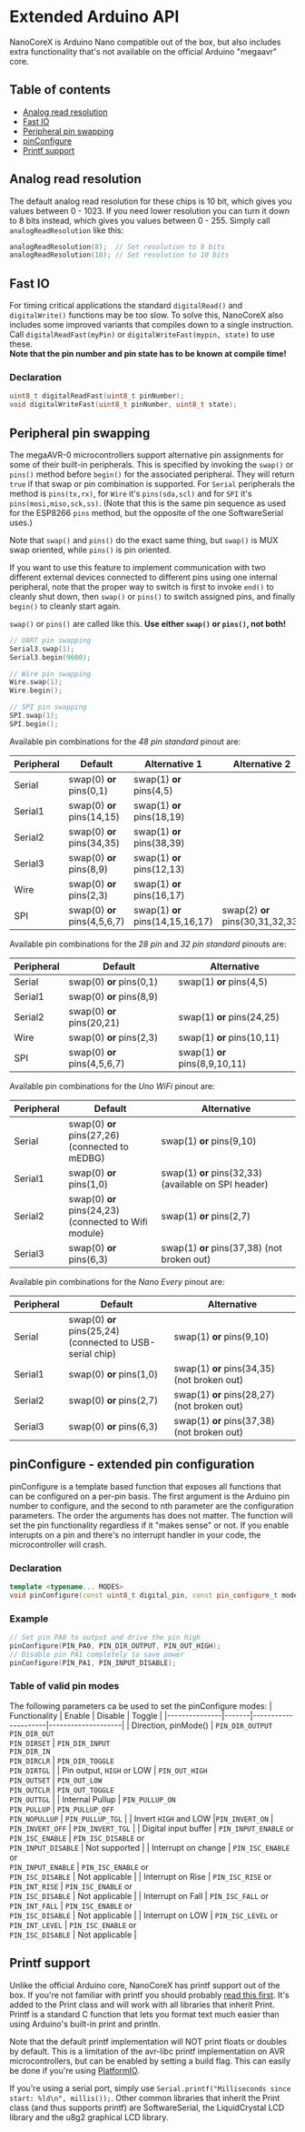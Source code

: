 # Extended Arduino API

NanoCoreX is Arduino Nano compatible out of the box, but also includes extra functionality that's not available on the official Arduino "megaavr" core.

## Table of contents
* [Analog read resolution](#analog-read-resolution)
* [Fast IO](#fast-io)
* [Peripheral pin swapping](#peripheral-pin-swapping)
* [pinConfigure](#pinConfigure---extended-pin-configuration)
* [Printf support](#printf-support)


## Analog read resolution
The default analog read resolution for these chips is 10 bit, which gives you values between 0 - 1023. If you need lower resolution you can turn it down to 8 bits instead, which gives you values between 0 - 255.
Simply call `analogReadResolution` like this:
```c
analogReadResolution(8);  // Set resolution to 8 bits
analogReadResolution(10); // Set resolution to 10 bits
```


## Fast IO
For timing critical applications the standard `digitalRead()` and `digitalWrite()` functions may be too slow. To solve this, NanoCoreX also includes some improved variants that compiles down to a single instruction.
Call `digitalReadFast(myPin)` or `digitalWriteFast(mypin, state)` to use these.<br/>
**Note that the pin number and pin state has to be known at compile time!**

### Declaration
```c++
uint8_t digitalReadFast(uint8_t pinNumber);
void digitalWriteFast(uint8_t pinNumber, uint8_t state);
```


## Peripheral pin swapping
The megaAVR-0 microcontrollers support alternative pin assignments for some of their built-in peripherals.
This is specified by invoking the `swap()` or `pins()` method before `begin()` for the associated peripheral.
They will return `true` if that swap or pin combination is supported.
For `Serial` peripherals the method is `pins(tx,rx)`, for `Wire` it's `pins(sda,scl)` and for `SPI` it's `pins(mosi,miso,sck,ss)`.
(Note that this is the same pin sequence as used for the ESP8266 `pins` method, but the opposite of the one SoftwareSerial uses.)

Note that `swap()` and `pins()` do the exact same thing, but `swap()` is MUX swap oriented, while `pins()` is pin oriented.

If you want to use this feature to implement communication with two different external devices connected to different pins using one internal peripheral,
note that the proper way to switch is first to invoke `end()` to cleanly shut down, then `swap()` or `pins()` to switch assigned pins, and finally `begin()` to cleanly start again.

`swap()` or `pins()` are called like this. **Use either `swap()` or `pins()`, not both!**

``` c++
// UART pin swapping
Serial3.swap(1);
Serial3.begin(9600);

// Wire pin swapping
Wire.swap(1);
Wire.begin();

// SPI pin swapping
SPI.swap(1);
SPI.begin();
```

Available pin combinations for the *48 pin standard* pinout are:

| Peripheral | Default                        | Alternative 1                      | Alternative 2                      |
|------------|------------------------------- |------------------------------------|------------------------------------|
| Serial     | swap(0)  **or**  pins(0,1)     | swap(1)  **or**  pins(4,5)         |                                    |
| Serial1    | swap(0)  **or**  pins(14,15)   | swap(1)  **or**  pins(18,19)       |                                    |
| Serial2    | swap(0)  **or**  pins(34,35)   | swap(1)  **or**  pins(38,39)       |                                    |
| Serial3    | swap(0)  **or**  pins(8,9)     | swap(1)  **or**  pins(12,13)       |                                    |
| Wire       | swap(0)  **or**  pins(2,3)     | swap(1)  **or**  pins(16,17)       |                                    |
| SPI        | swap(0)  **or**  pins(4,5,6,7) | swap(1)  **or**  pins(14,15,16,17) | swap(2)  **or**  pins(30,31,32,33) |

Available pin combinations for the *28 pin* and *32 pin standard* pinouts are:

| Peripheral | Default                        | Alternative                      |
|------------|--------------------------------|----------------------------------|
| Serial     | swap(0)  **or**  pins(0,1)     | swap(1)  **or**  pins(4,5)       |
| Serial1    | swap(0)  **or**  pins(8,9)     |                                  |
| Serial2    | swap(0)  **or**  pins(20,21)   | swap(1)  **or**  pins(24,25)     |
| Wire       | swap(0)  **or**  pins(2,3)     | swap(1)  **or**  pins(10,11)     |
| SPI        | swap(0)  **or**  pins(4,5,6,7) | swap(1)  **or**  pins(8,9,10,11) |

Available pin combinations for the *Uno WiFi* pinout are:

| Peripheral | Default                                                      | Alternative                                            |
|------------|--------------------------------------------------------------|--------------------------------------------------------|
| Serial     | swap(0)  **or**  pins(27,26) <br/>(connected to mEDBG)       | swap(1)  **or**  pins(9,10)                            |
| Serial1    | swap(0)  **or**  pins(1,0)                                   | swap(1)  **or**  pins(32,33) (available on SPI header) |
| Serial2    | swap(0)  **or**  pins(24,23) <br/>(connected to Wifi module) | swap(1)  **or**  pins(2,7)                             |
| Serial3    | swap(0)  **or**  pins(6,3)                                   | swap(1)  **or**  pins(37,38) (not broken out)          |

Available pin combinations for the *Nano Every* pinout are:

| Peripheral | Default                                                          | Alternative                                   |
|------------|------------------------------------------------------------------|-----------------------------------------------|
| Serial     | swap(0)  **or**  pins(25,24) <br/>(connected to USB-serial chip) | swap(1)  **or**  pins(9,10)                   |
| Serial1    | swap(0)  **or**  pins(1,0)                                       | swap(1)  **or**  pins(34,35) (not broken out) |
| Serial2    | swap(0)  **or**  pins(2,7)                                       | swap(1)  **or**  pins(28,27) (not broken out) |
| Serial3    | swap(0)  **or**  pins(6,3)                                       | swap(1)  **or**  pins(37,38) (not broken out) |


## pinConfigure - extended pin configuration
pinConfigure is a template based function that exposes all functions that can be configured on a per-pin basis. The first argument is the Arduino pin number to configure, and the second to nth parameter are the configuration parameters. The order the arguments has does not matter. The function will set the pin functionality regardless if it "makes sense" or not. If you enable interupts on a pin and there's no interrupt handler in your code, the microcontroller will crash.

### Declaration
```c++
template <typename... MODES>
void pinConfigure(const uint8_t digital_pin, const pin_configure_t mode, const MODES&... modes);
```

### Example
```c++
// Set pin PA0 to output and drive the pin high
pinConfigure(PIN_PA0, PIN_DIR_OUTPUT, PIN_OUT_HIGH);
// Disable pin PA1 completely to save power
pinConfigure(PIN_PA1, PIN_INPUT_DISABLE);
```

### Table of valid pin modes
The following parameters ca be used to set the pinConfigure modes:
| Functionality |   Enable  | Disable            | Toggle |
|---------------|-------|---------------------|--------------------|
| Direction, pinMode() | `PIN_DIR_OUTPUT`<br/>`PIN_DIR_OUT`<br/>`PIN_DIRSET` | `PIN_DIR_INPUT`<br/>`PIN_DIR_IN`<br/>`PIN_DIRCLR`       | `PIN_DIR_TOGGLE`<br/>`PIN_DIRTGL` |
| Pin output, `HIGH` or LOW | `PIN_OUT_HIGH`<br/>`PIN_OUTSET`         | `PIN_OUT_LOW`<br/>`PIN_OUTCLR`          | `PIN_OUT_TOGGLE`<br/>`PIN_OUTTGL`       |
| Internal Pullup  | `PIN_PULLUP_ON`<br/>`PIN_PULLUP`        | `PIN_PULLUP_OFF`<br/>`PIN_NOPULLUP`       | `PIN_PULLUP_TGL`       |
| Invert `HIGH` and LOW |`PIN_INVERT_ON`        | `PIN_INVERT_OFF`       | `PIN_INVERT_TGL`       |
| Digital input buffer | `PIN_INPUT_ENABLE` or<br/> `PIN_ISC_ENABLE`    | `PIN_ISC_DISABLE` or<br/>`PIN_INPUT_DISABLE`    | Not supported |
| Interrupt on change | `PIN_ISC_ENABLE` or<br/> `PIN_INPUT_ENABLE`       | `PIN_ISC_ENABLE` or<br/>`PIN_ISC_DISABLE`     | Not applicable |
| Interrupt on Rise  | `PIN_ISC_RISE` or<br/> `PIN_INT_RISE`         | `PIN_ISC_ENABLE` or<br/>`PIN_ISC_DISABLE`     | Not applicable |
| Interrupt on Fall  | `PIN_ISC_FALL` or<br/> `PIN_INT_FALL` | `PIN_ISC_ENABLE` or<br/>`PIN_ISC_DISABLE`      | Not applicable |
| Interrupt on LOW  | `PIN_ISC_LEVEL`  or<br/> `PIN_INT_LEVEL` | `PIN_ISC_ENABLE` or<br/>`PIN_ISC_DISABLE`      | Not applicable |


## Printf support
Unlike the official Arduino core, NanoCoreX has printf support out of the box. If you're not familiar with printf you should probably [read this first](https://www.tutorialspoint.com/c_standard_library/c_function_printf.htm). It's added to the Print class and will work with all libraries that inherit Print. Printf is a standard C function that lets you format text much easier than using Arduino's built-in print and println. 

Note that the default printf implementation will NOT print floats or doubles by default. This is a limitation of the avr-libc printf implementation on AVR microcontrollers, but can be enabled by setting a build flag. This can easily be done if you're using [PlatformIO](https://github.com/MCUdude/MegaCoreX/blob/master/PlatformIO.md).

If you're using a serial port, simply use `Serial.printf("Milliseconds since start: %ld\n", millis());`. Other common libraries that inherit the Print class (and thus supports printf) are SoftwareSerial, the LiquidCrystal LCD library and the u8g2 graphical LCD library.
